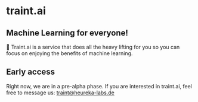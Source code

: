 # traint.ai

## Machine Learning for everyone!

🚀 Traint.ai is a service that does all the heavy lifting for you so you can focus on enjoying the benefits of machine learning.

## Early access

Right now, we are in a pre-alpha phase.
If you are interested in traint.ai, feel free to message us: traint@heureka-labs.de
